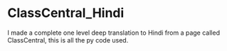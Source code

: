 # ClassCentral_Hindi
I made a complete one level deep translation to Hindi from a page called ClassCentral, this is all the py code used.
